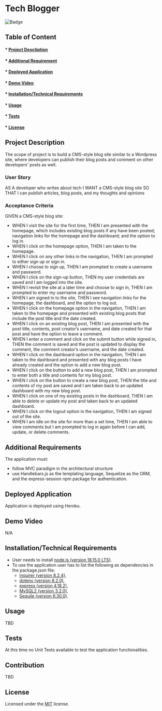 # Tech Blogger

![Badge](https://img.shields.io/badge/license-MIT-green?style=plastic&logo=appveyor)

## Table of Content
#### * [Project Desctiption](#description)
#### * [Additional Requirement](#requirements)
#### * [Deployed Application](#application)
#### * [Demo Video](#video)
#### * [Installation/Technical Requirements](#installation)
#### * [Usage](#usage)
#### * [Tests](#tests)
#### * [License](#license)


## Project Description
The scope of project is to build a CMS-style blog site similar to a Wordpress site, where developers can publish their blog posts and comment on other developers’ posts as well. 

### User Story
AS A developer who writes about tech 
I WANT a CMS-style blog site 
SO THAT I can publish articles, blog posts, and my thoughts and opinions


### Acceptance Criteria
GIVEN a CMS-style blog site:

- WHEN I visit the site for the first time, THEN I am presented with the homepage, which includes existing blog posts if any have been posted; navigation links for the homepage and the dashboard; and the option to log in.
- WHEN I click on the homepage option, THEN I am taken to the homepage.
- WHEN I click on any other links in the navigation, THEN I am prompted to either sign up or sign in.
- WHEN I choose to sign up, THEN I am prompted to create a username and password.
- WHEN I click on the sign-up button, THEN my user credentials are saved and I am logged into the site.
- WHEN I revisit the site at a later time and choose to sign in, THEN I am prompted to enter my username and password.
- WHEN I am signed in to the site, THEN I see navigation links for the homepage, the dashboard, and the option to log out.
- WHEN I click on the homepage option in the navigation, THEN I am taken to the homepage and presented with existing blog posts that include the post title and the date created.
- WHEN I click on an existing blog post, THEN I am presented with the post title, contents, post creator’s username, and date created for that post and have the option to leave a comment.
- WHEN I enter a comment and click on the submit button while signed in, THEN the comment is saved and the post is updated to display the comment, the comment creator’s username, and the date created.
- WHEN I click on the dashboard option in the navigation, THEN I am taken to the dashboard and presented with any blog posts I have already created and the option to add a new blog post.
- WHEN I click on the button to add a new blog post, THEN I am prompted to enter both a title and contents for my blog post.
- WHEN I click on the button to create a new blog post, THEN the title and contents of my post are saved and I am taken back to an updated dashboard with my new blog post.
- WHEN I click on one of my existing posts in the dashboard, THEN I am able to delete or update my post and taken back to an updated dashboard.
- WHEN I click on the logout option in the navigation, THEN I am signed out of the site.
- WHEN I am idle on the site for more than a set time, THEN I am able to view comments but I am prompted to log in again before I can add, update, or delete comments.

 
## Additional Requirements
The application must:
- follow MVC paradigm in the architectural structure
- use Handlebars.js as the templating language, Sequelize as the ORM, and the express-session npm package for authentication.


## Deployed Application
Application is deployed using Heroku.


## Demo Video
N/A


## Installation/Technical Requirements
- User needs to install [node.js (version 18.15.0 LTS)](https://nodejs.org/en/).
- To use the application user has to list the following as dependencies in the package.json file:
  - [inquirer (version 8.2.4)](https://www.npmjs.com/package/inquirer/v/8.2.4),
  - [dotenv (version 8.2.0)](https://www.npmjs.com/package/dotenv/v/8.2.0),
  - [express (version 4.18.2)](https://www.npmjs.com/package/express),
  - [MySQL2 (version 3.2.0)](https://www.npmjs.com/package/mysql2),
  - [Sequile (version 6.30.0)](https://www.npmjs.com/package/sequelize).

## Usage
TBD


## Tests
At this time no Unit Tests available to test the application functionalities. 


## Contribution
TBD


## License
Licensed under the [MIT](https://choosealicense.com/licenses/mit/) license.
